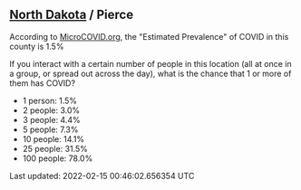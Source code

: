 
## [North Dakota](/united-states/north-dakota) / Pierce

According to [MicroCOVID.org](http://microcovid.org),
the "Estimated Prevalence" of COVID in this county is 1.5%

If you interact with a certain number of people in this location
(all at once in a group, or spread out across the day), what is the chance that
1 or more of them has COVID?

- 1 person: 1.5%
- 2 people: 3.0%
- 3 people: 4.4%
- 5 people: 7.3%
- 10 people: 14.1%
- 25 people: 31.5%
- 100 people: 78.0%

Last updated: 2022-02-15 00:46:02.656354 UTC
